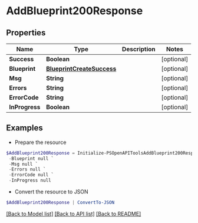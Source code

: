 # AddBlueprint200Response
## Properties

Name | Type | Description | Notes
------------ | ------------- | ------------- | -------------
**Success** | **Boolean** |  | [optional] 
**Blueprint** | [**BlueprintCreateSuccess**](BlueprintCreateSuccess.md) |  | [optional] 
**Msg** | **String** |  | [optional] 
**Errors** | **String** |  | [optional] 
**ErrorCode** | **String** |  | [optional] 
**InProgress** | **Boolean** |  | [optional] 

## Examples

- Prepare the resource
```powershell
$AddBlueprint200Response = Initialize-PSOpenAPIToolsAddBlueprint200Response  -Success null `
 -Blueprint null `
 -Msg null `
 -Errors null `
 -ErrorCode null `
 -InProgress null
```

- Convert the resource to JSON
```powershell
$AddBlueprint200Response | ConvertTo-JSON
```

[[Back to Model list]](../README.md#documentation-for-models) [[Back to API list]](../README.md#documentation-for-api-endpoints) [[Back to README]](../README.md)

